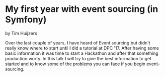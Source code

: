 # My first year with event sourcing (in Symfony)

by Tim Huijzers

Over the last couple of years, I have heard of Event sourcing but didn't really know where to start until I did a tutorial at DPC '17. After having some basic information it was time to start a Hackathon and after that something production worty. In this talk I will try to give the best information to get started and to know some of the problems you can face if you begin event-sourcing.